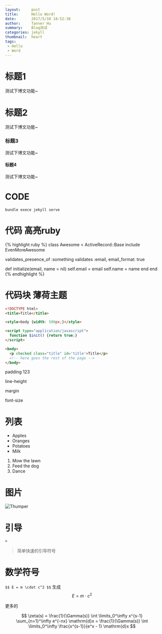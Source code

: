 ```yaml
---
layout:     post
title:      Hello Word!
date:       2017/5/10 18:52:38 
author:     Tanner Hu
summary:    Blog测试
categories: jekyll
thumbnail:  heart
tags:
 - Hello
 - Word
---
```

# 标题1 #
测试下博文功能~
# 标题2 #
测试下博文功能~
### 标题3 ###
测试下博文功能~
#### 标题4 ####
测试下博文功能~

# CODE #


`bundle exece jekyll serve`

# 代码 高亮ruby #

{% highlight ruby %}
class Awesome < ActiveRecord::Base
  include EvenMoreAwesome

  validates_presence_of :something
  validates :email, email_format: true

  def initialize(email, name = nil)
    self.email = email
    self.name = name
  end
end
{% endhighlight %}

# 代码块 薄荷主题 #

```html
<!DOCTYPE html>
<title>Title</title>

<style>body {width: 500px;}</style>

<script type="application/javascript">
  function $init() {return true;}
</script>

<body>
  <p checked class="title" id='title'>Title</p>
  <!-- here goes the rest of the page -->
</body>

```

padding 123

line-height

margin

font-size


# 列表 #

  * Apples
  * Oranges
  * Potatoes
  * Milk

  1. Mow the lawn
  2. Feed the dog
  3. Dance



# 图片 #

![Thumper](http://www.siweiw.com/Upload/sy/2014061602/dwtp%20%28120%29.jpg)

# 引导 #

`>`

>简单快速的引导符号

# 数学符号 #

`$$ E = m \cdot c^2 $$` 生成 $$ E = m \cdot c^2 $$

更多的


$$ \zeta(s) = \frac{1}{\Gamma(s)} \int \limits_0^\infty x^{s-1} \sum_{n=1}^\infty e^{-nx} \mathrm{d}x = \frac{1}{\Gamma(s)} \int \limits_0^\infty \frac{x^{s-1}}{e^x - 1} \mathrm{d}x $$
